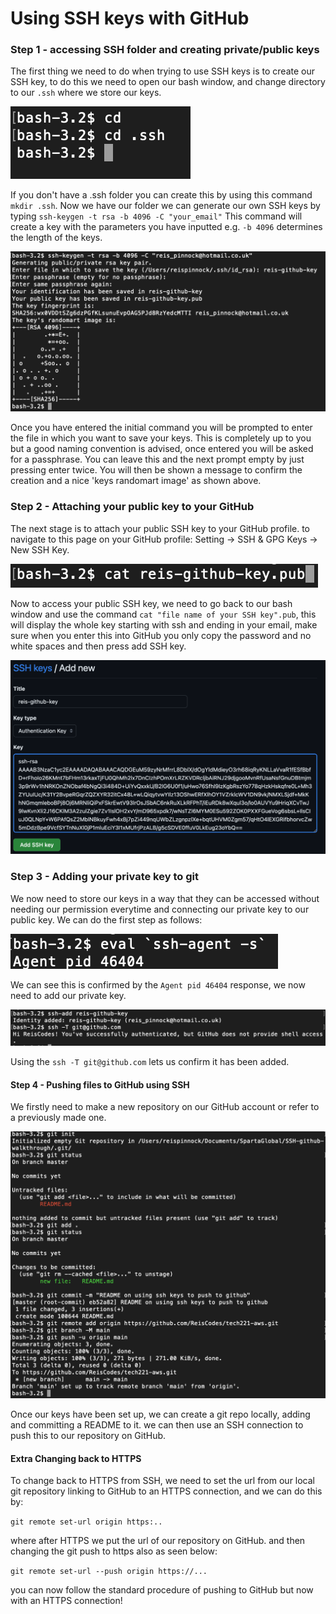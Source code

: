 # Using SSH keys with GitHub

### Step 1 - accessing SSH folder and creating private/public keys 
The first thing we need to do when trying to use SSH keys is to create our 
SSH key, to do this we need to open our bash window, and change directory 
to our `.ssh` where we store our keys. 

![](cd_shh_folder.png)

If you don't have a .ssh folder you can create this by using this command `mkdir .ssh`. 
Now we have our folder we can generate our own SSH keys by typing 
`ssh-keygen -t rsa -b 4096 -C "your_email"` This command will create a key with 
the parameters you have inputted e.g. `-b 4096` determines the length of the 
keys.

![](key_generation.png)

Once you have entered the initial command you will be prompted to enter 
the file in which you want to save your keys. This is completely up to you 
but a good naming convention is advised, once entered you will be asked for a 
passphrase. You can leave this and the next prompt empty by just pressing enter 
twice. You will then be shown a message to confirm the creation and a nice 'keys randomart image' as 
shown above.

### Step 2 - Attaching your public key to your GitHub

The next stage is to attach your public SSH key to your GitHub profile. to 
navigate to this page on your GitHub profile: Setting -> SSH & GPG Keys -> New SSH Key.

![](cat_ssh.png)

Now to access your public SSH key, we need to go back to our bash window and use the command
`cat "file name of your SSH key".pub`, this will display the whole key starting with ssh and ending in your 
email, make sure when you enter this into GitHub you only copy the password and no white spaces and then press
add SSH key.

![](github_settings.png)

### Step 3 - Adding your private key to git

We now need to store our keys in a way that they can be accessed without needing our permission everytime
and connecting our private key to our public key. We can do the first step as follows:

![](ssh_agent.png)

We can see this is confirmed by the `Agent pid 46404` response, we now need to add our private key.

![](add_ssh_key.png)

Using the `ssh -T git@github.com` lets us confirm it has been added.

#### Step 4 - Pushing files to GitHub using SSH

We firstly need to make a new repository on our GitHub account or refer to a 
previously made one.

![](push_to_github.png)

Once our keys have been set up, we can create a git repo locally, adding and committing a README to it.
we can then use an SSH connection to push this to our repository on GitHub.

#### Extra Changing back to HTTPS

To change back to HTTPS from SSH, we need to set the url from our local git repository linking to GitHub to 
an HTTPS connection, and we can do this by: 

`git remote set-url origin https:..`

where after HTTPS we put the url of our repository on GitHub. and then changing the git push to https also
as seen below:

`git remote set-url --push origin https://...`

you can now follow the standard procedure of pushing to GitHub but now with an HTTPS connection!
